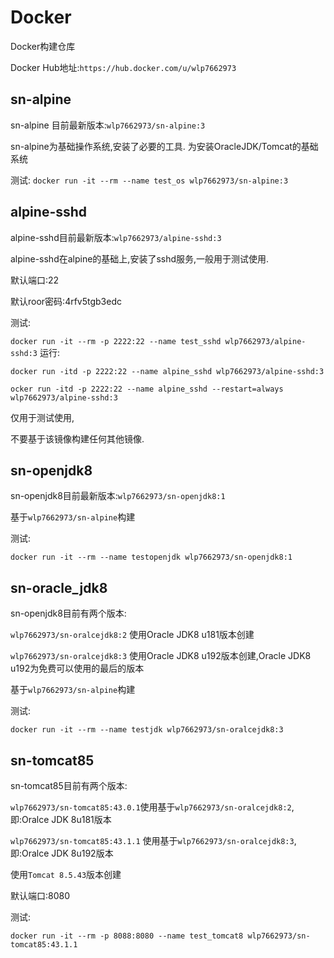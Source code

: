 # Docker
Docker构建仓库

Docker Hub地址:`https://hub.docker.com/u/wlp7662973`

## sn-alpine
sn-alpine 目前最新版本:`wlp7662973/sn-alpine:3`

sn-alpine为基础操作系统,安装了必要的工具. 为安装OracleJDK/Tomcat的基础系统

测试:
`docker run -it --rm --name test_os wlp7662973/sn-alpine:3`

## alpine-sshd
alpine-sshd目前最新版本:`wlp7662973/alpine-sshd:3`

alpine-sshd在alpine的基础上,安装了sshd服务,一般用于测试使用.

默认端口:22

默认roor密码:4rfv5tgb3edc

测试:

`docker run -it --rm -p 2222:22 --name test_sshd wlp7662973/alpine-sshd:3`
运行:

`docker run -itd -p 2222:22 --name alpine_sshd wlp7662973/alpine-sshd:3`

`ocker run -itd -p 2222:22 --name alpine_sshd --restart=always wlp7662973/alpine-sshd:3`

仅用于测试使用,

不要基于该镜像构建任何其他镜像.

## sn-openjdk8
sn-openjdk8目前最新版本:`wlp7662973/sn-openjdk8:1`

基于`wlp7662973/sn-alpine`构建

测试:

`docker run -it --rm --name testopenjdk wlp7662973/sn-openjdk8:1`

## sn-oracle_jdk8
sn-openjdk8目前有两个版本:

`wlp7662973/sn-oralcejdk8:2` 使用Oracle JDK8 u181版本创建

`wlp7662973/sn-oralcejdk8:3` 使用Oracle JDK8 u192版本创建,Oracle JDK8 u192为免费可以使用的最后的版本

基于`wlp7662973/sn-alpine`构建

测试:

`docker run -it --rm --name testjdk wlp7662973/sn-oralcejdk8:3`

## sn-tomcat85
sn-tomcat85目前有两个版本:

`wlp7662973/sn-tomcat85:43.0.1`使用基于`wlp7662973/sn-oralcejdk8:2`,即:Oralce JDK 8u181版本

`wlp7662973/sn-tomcat85:43.1.1` 使用基于`wlp7662973/sn-oralcejdk8:3`,即:Oralce JDK 8u192版本

使用`Tomcat 8.5.43`版本创建

默认端口:8080

测试:

`docker run -it --rm -p 8088:8080 --name test_tomcat8 wlp7662973/sn-tomcat85:43.1.1`
